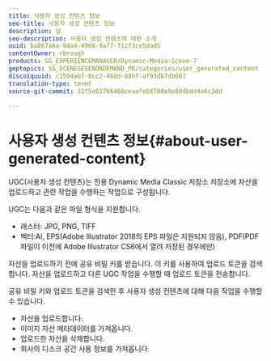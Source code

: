 ```yaml
---
title: 사용자 생성 컨텐츠 정보
seo-title: 사용자 생성 컨텐츠 정보
description: 널
seo-description: 사용자 생성 컨텐츠에 대한 소개
uuid: ba867a6a-84a4-4968-9a77-712f3ce5dad5
contentOwner: rbrough
products: SG_EXPERIENCEMANAGER/Dynamic-Media-Scene-7
geptopics: SG_SCENESEVENONDEMAND_PK/categories/user_generated_content
discoiquuid: c1594abf-8cc2-46dd-88bf-af93db7db607
translation-type: tm+mt
source-git-commit: 32f5e03766466ceaafe58780e9e80dbdd4a0c3dd

---
```



# 사용자 생성 컨텐츠 정보{#about-user-generated-content}

UGC(사용자 생성 컨텐츠)는 전용 Dynamic Media Classic 저장소 저장소에 자산을 업로드하고 관련 작업을 수행하는 작업으로 구성됩니다.

UGC는 다음과 같은 파일 형식을 지원합니다.

* 래스터: JPG, PNG, TIFF
* 벡터:AI, EPS(Adobe Illustrator 2018의 EPS 파일은 지원되지 않음), PDF(PDF 파일이 이전에 Adobe Illustrator CS6에서 열려 저장된 경우에만)

자산을 업로드하기 전에 공유 비밀 키를 받습니다. 이 키를 사용하여 업로드 토큰을 검색합니다. 자산을 업로드하고 다른 UGC 작업을 수행할 때 업로드 토큰을 전송합니다.

공유 비밀 키와 업로드 토큰을 검색한 후 사용자 생성 컨텐츠에 대해 다음 작업을 수행할 수 있습니다.

* 자산을 업로드합니다.
* 이미지 자산 메타데이터를 가져옵니다.
* 업로드한 자산을 삭제합니다.
* 회사의 디스크 공간 사용 정보를 가져옵니다.


